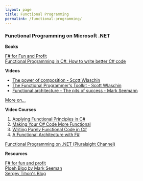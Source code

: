 ```yaml
---
layout: page
title: Functional Programming
permalink: /functional-programming/
---
```

### Functional Programming on Microsoft .NET

**Books**

[F# for Fun and Profit](https://fsharpforfunandprofit.com/books/)  
[Functional Programming in C#: How to write better C# code](https://learning.oreilly.com/library/view/functional-programming-in/9781617293955/)

**Videos**

- [The power of composition - Scott Wlaschin](https://www.youtube.com/watch?v=oquuPOkz8xo&list=PLwCc4eC3nGb8UT53UKSv92Y76Y-HFLcVo&index=13)
- [The Functional Programmer's Toolkit - Scott Wlaschin](https://www.youtube.com/watch?v=Nrp_LZ-XGsY&list=PLwCc4eC3nGb8UT53UKSv92Y76Y-HFLcVo&index=14)
- [Functional architecture - The pits of success - Mark Seemann](https://www.youtube.com/watch?v=US8QG9I1XW0&list=PLwCc4eC3nGb8UT53UKSv92Y76Y-HFLcVo&index=7)

[More on...](https://www.youtube.com/playlist?list=PLwCc4eC3nGb8UT53UKSv92Y76Y-HFLcVo)

**Video Courses**

1. [Applying Functional Principles in C#](https://app.pluralsight.com/library/courses/csharp-applying-functional-principles/table-of-contents)
2. [Making Your C# Code More Functional](https://app.pluralsight.com/library/courses/making-functional-csharp/table-of-contents)
3. [Writing Purely Functional Code in C#](https://app.pluralsight.com/library/courses/writing-purely-functional-code-csharp/table-of-contents)
4. [A Functional Architecture with F#](https://app.pluralsight.com/library/courses/functional-architecture-fsharp/table-of-contents)

[Functional Programming on .NET (Pluralsight Channel)](https://app.pluralsight.com/channels/details/ba2fcfda-b1b1-4511-94a1-733daad9ced8?s=1)

**Resources**

[F# for fun and profit](https://fsharpforfunandprofit.com/)  
[Ploeh Blog by Mark Seeman](https://blog.ploeh.dk/)  
[Sergey Tihon's Blog](https://sergeytihon.com/)